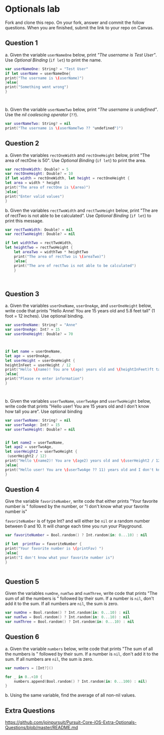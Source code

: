 # Optionals lab

Fork and clone this repo. On your fork, answer and commit the follow questions. When you are finished, submit the link to your repo on Canvas.


## Question 1

a. Given the variable `userNameOne` below, print *"The username is Test User"*.  Use *Optional Binding* (`if let`) to print the name.

```swift
var userNameOne: String? = "Test User"
if let userName = userNameOne{
print("The username is \(userName)")
}else{
print("Something went wrong")
}




```

b. Given the variable `userNameTwo` below, print *"The username is undefined"*.  Use the *nil coalescing operator* (`??`).

```swift
var userNameTwo: String? = nil
print("The username is \(userNameTwo ?? "undefined")")

```

## Question 2

a. Given the variables `rectOneWidth` and `rectOneHeight` below, print "The area of rectOne is 50".  Use *Optional Binding* (`if let`) to print the area.

```swift
var rectOneWidth: Double? = 5
var rectOneHeight: Double? = 10
if let width = rectOneWidth, let height = rectOneHeight {
let area = width * height
print("The area of rectOne is \(area)")
}else{
print("Enter valid values")
}


```

b. Given the variables `rectTwoWidth` and `rectTwoHeight` below, print "The are of rectTwo is not able to be calculated".  Use *Optional Binding* (`if let`) to print this message.

```swift
var rectTwoWidth: Double? = nil
var rectTwoHeight: Double? = nil

if let widthTwo = rectTwoWidth, 
let heightTwo = rectTwoHeight {
    let areaTwo = widthTwo * heightTwo
    print("The area of rectTwo is \(areaTwo)")
    }else{
    print("The are of rectTwo is not able to be calculated")
    }




```

## Question 3

a. Given the variables `userOneName`, `userOneAge`, and `userOneHeight` below, write code that prints "Hello Anne!  You are 15 years old and 5.8 feet tall" (1 foot = 12 inches).  Use optional binding.


```swift
var userOneName: String? = "Anne"
var userOneAge: Int? = 15
var userOneHeight: Double? = 70



if let name = userOneName, 
let age = userOneAge,
let userHeight = userOneHeight {
heightInFeet = userHeight / 12
print("Hello \(name)! You are \(age) years old and \(heightInFeet)ft tall")
}else{
print("Please re enter information")
}




```

b. Given the variables `userTwoName`, `userTwoAge` and `userTwoHeight` below, write code that prints "Hello user!  You are 15 years old and I don't know how tall you are".  Use optional binding

```swift
var userTwoName: String? = nil
var userTwoAge: Int? = 15
var userTwoHeight: Double? = nil


if let name2 = userTwoName,
let age2 = userTwoAge,
let userHeight2 = userTwoHeight {
 (userHeight2 / 12)
print("Hello \(name2)! You are \(age2) years old and \(userHeight2 / 12)ft tall")
}else{
print("Hello user! You are \(userTwoAge ?? 11) years old and I don't know how tall you are")
}

```


## Question 4

Give the variable `favoriteNumber`, write code that either prints "Your favorite number is " followed by the number, or "I don't know what your favorite number is"

`favoriteNumber` is of type Int? and will either be `nil` or a random number between 0 and 10.  It will change each time you run your Playground.

```swift
var favoriteNumber = Bool.random() ? Int.random(in: 0...10) : nil

if let  printFav = favoriteNumber {
print("Your favorite number is \(printFav) ")
}else{
print("I don't know what your favorite number is")
}



```



## Question 5

Given the variables `numOne`, `numTwo` and `numThree`, write code that prints "The sum of all the numbers is " followed by their sum.  If a number is `nil`, don't add it to the sum.  If all numbers are `nil`, the sum is zero.

```swift
var numOne = Bool.random() ? Int.random(in: 0...10) : nil
var numTwo = Bool.random() ? Int.random(in: 0...10) : nil
var numThree = Bool.random() ? Int.random(in: 0...10) : nil
```

## Question 6

a. Given the variable `numbers` below, write code that prints "The sum of all the numbers is " followed by their sum.  If a number is `nil`, don't add it to the sum.  If all numbers are `nil`, the sum is zero.

```swift
var numbers = [Int?]()

for _ in 0..<10 {
    numbers.append(Bool.random() ? Int.random(in: 0...100) : nil)
}
```

b. Using the same variable, find the average of all non-nil values.

## Extra Questions

https://github.com/joinpursuit/Pursuit-Core-iOS-Extra-Optionals-Questions/blob/master/README.md
